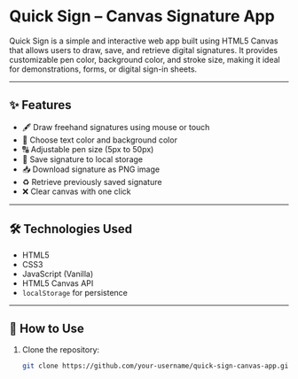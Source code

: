# Quick Sign – Canvas Signature App

Quick Sign is a simple and interactive web app built using HTML5 Canvas that allows users to draw, save, and retrieve digital signatures. It provides customizable pen color, background color, and stroke size, making it ideal for demonstrations, forms, or digital sign-in sheets.

---

## ✨ Features

- 🖋️ Draw freehand signatures using mouse or touch
- 🎨 Choose text color and background color
- 🔠 Adjustable pen size (5px to 50px)
- 💾 Save signature to local storage
- 📥 Download signature as PNG image
- ♻️ Retrieve previously saved signature
- ❌ Clear canvas with one click

---

## 🛠️ Technologies Used

- HTML5
- CSS3
- JavaScript (Vanilla)
- HTML5 Canvas API
- `localStorage` for persistence

---

## 🚀 How to Use

1. Clone the repository:

   ```bash
   git clone https://github.com/your-username/quick-sign-canvas-app.git
